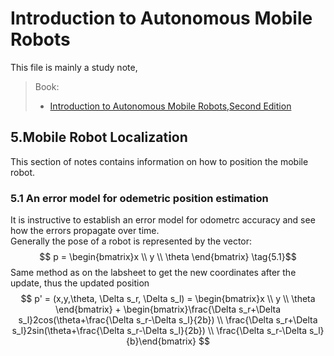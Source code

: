 # Introduction to Autonomous Mobile Robots
This file is mainly a study note,
>Book:
> - [Introduction to Autonomous Mobile Robots,Second Edition](https://bris.on.worldcat.org/v2/search/detail/708414202?queryString=Introduction%20to%20Autonomous%20Mobile%20Robots%2C%20Second%20Edition)
## 5.Mobile Robot Localization
This section of notes contains information on how to position the mobile robot.

### 5.1 An error model for odemetric position estimation
It is instructive to establish an error model for odometrc accuracy and see how the errors propagate over time. <br>Generally the pose of a robot is represented by the vector:
$$
p = \begin{bmatrix}x \\ y \\ \theta \end{bmatrix} \tag{5.1}$$
Same method as on the labsheet to get the new coordinates after the update, thus the updated position 
$$
p' = (x,y,\theta, \Delta s_r, \Delta s_l)  = \begin{bmatrix}x \\ y \\ \theta \end{bmatrix} + \begin{bmatrix}\frac{\Delta s_r+\Delta s_l}2cos(\theta+\frac{\Delta s_r-\Delta s_l}{2b}) \\ \frac{\Delta s_r+\Delta s_l}2sin(\theta+\frac{\Delta s_r-\Delta s_l}{2b}) \\ \frac{\Delta s_r-\Delta s_l}{b}\end{bmatrix}
$$


